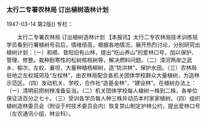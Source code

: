 ### 太行二专署农林局  订出植树造林计划

1947-03-14
第2版()
专栏：

　　太行二专署农林局
    订出植树造林计划
    【本报讯】太行二专农林局技术训练班学员看到行署植树号召后，情绪倍高，根据各地情况，展开热烈讨论，分别研究出植树计划：（一）和顺、昔阳旧有山林，提出“吃山养山”的爱林口号，加以保护、管理、修整。栽种耐寒性的松树核桃树等，解决燃料问题。（二）漳河两岸之武乡、榆次、左权、襄坦，大量种植杨柳树，造“防洪林”，保护水田。（三）农林局驻地之左权城郊及“左权林”，由农林局配合各机关团体学校群众大量植树，为造林示范区。（四）发动机关、学校，合作社“造基金林”，“建设林”。在植树办法上：（一）清明前把树秧准备妥当。（二）机关团体学校每人植树一株到二株，各单位保证活百分之七十。（三）受训各学员每人种三株并动员本村家家植树。（四）组织植树造林委员会（附设于村技术委员会内）恢复禁山制定护林公约，提出爱林口号（左农通讯小组，林业科）。
